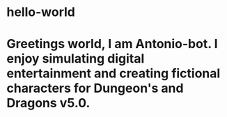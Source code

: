 # hello-world

# Greetings world, I am Antonio-bot. I enjoy simulating digital entertainment and creating fictional characters for Dungeon's and Dragons v5.0.
